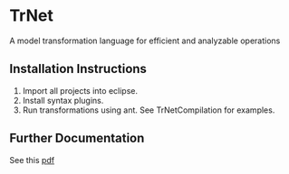 # TrNet
A model transformation language for efficient and analyzable operations

## Installation Instructions

1. Import all projects into eclipse.
2. Install syntax plugins.
3. Run transformations using ant. See TrNetCompilation for examples.

## Further Documentation

See this [pdf](http://msdl.cs.mcgill.ca/people/claudio/pub/MsdThesisClaudioGomes(eng).pdf)